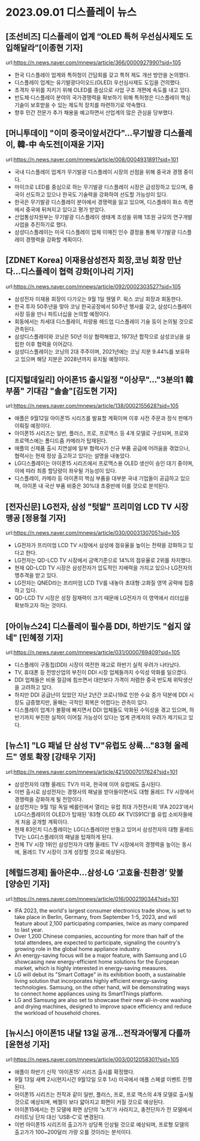 # 2023.09.01 디스플레이 뉴스

## [조선비즈] 디스플레이 업계 “OLED 특허 우선심사제도 도입해달라”[이종현 기자]
url:https://n.news.naver.com/mnews/article/366/0000927990?sid=105
- 한국 디스플레이 업계와 특허청이 간담회를 갖고 특허 제도 개선 방안을 논의했다.
- 디스플레이 업계는 유기발광다이오드(OLED) 우선심사제도 도입을 건의했다.
- 초격차 우위를 지키기 위해 OLED를 중심으로 사업 구조 개편에 속도를 내고 있다.
- 반도체·디스플레이 분야의 국가경쟁력을 확보하기 위해 특허청은 디스플레이 핵심기술이 보호받을 수 있는 제도적 장치를 마련하기로 약속했다.
- 향후 민간 전문가 추가 채용을 예고하면서 산업계의 많은 관심을 당부했다.

## [머니투데이] "이미 중국이앞서간다"…무기발광 디스플레이, 韓-中 속도전[이재윤 기자]
url:https://n.news.naver.com/mnews/article/008/0004931891?sid=101
- 국내 디스플레이 업계가 무기발광 디스플레이 시장의 선점을 위해 중국과 경쟁 중이다.
- 마이크로 LED를 중심으로 하는 무기발광 디스플레이 시장은 급성장하고 있으며, 중국이 선도하고 있으나 한국도 기술력을 강화하여 선도할 가능성이 있다.
- 한국은 무기발광 디스플레이 분야에서 경쟁력을 잃고 있으며, 디스플레이 화소 측면에서 중국에 뒤쳐지고 있다고 평가 받았다.
- 산업통상자원부는 무기발광 디스플레이 생태계 조성을 위해 1조원 규모의 연구개발 사업을 추진하기로 했다.
- 삼성디스플레이는 미국 디스플레이 업체 이매진 인수 결정을 통해 무기발광 디스플레이 경쟁력을 강화할 계획이다.

## [ZDNET Korea] 이재용삼성전자 회장,코닝 회장 만난다...디스플레이 협력 강화[이나리 기자]
url:https://n.news.naver.com/mnews/article/092/0002303527?sid=105
- 삼성전자 이재용 회장이 다가오는 9월 1일 웬델 P. 윅스 코닝 회장과 회동한다.
- 한국 투자 50주년을 맞아 코닝 한국공장에서 50주년 행사를 갖고, 삼성디스플레이 사장 등을 만나 파트너십을 논의할 예정이다.
- 회동에서는 차세대 디스플레이, 차량용 헤드업 디스플레이 기술 등이 논의될 것으로 관측된다.
- 삼성디스플레이와 코닝은 50년 이상 협력해왔고, 1973년 합작으로 삼성코닝을 설립한 이후 협력을 이어갔다.
- 삼성디스플레이는 코닝의 2대 주주이며, 2021년에는 코닝 지분 9.44%를 보유하고 있으며 해당 지분은 2028년까지 유지될 예정이다.

## [디지털데일리] 아이폰15 출시일정 "이상무"…"3분의1 韓 부품" 기대감 "솔솔"[김도현 기자]
url:https://n.news.naver.com/mnews/article/138/0002155628?sid=105
- 애플은 9월12일 아이폰15 시리즈를 발표할 계획이며 이후 사전 주문과 정식 판매가 이뤄질 예정이다.
- 아이폰15 시리즈는 일반, 플러스, 프로, 프로맥스 등 4개 모델로 구성되며, 프로와 프로맥스에는 폴디드줌 카메라가 탑재된다.
- 애플의 신제품 출시 지연설에 일부 협력사가 신규 부품 공급에 어려움을 겪었으나, 협력사는 현재 정상 출고하고 있다는 설명을 내놓았다.
- LG디스플레이는 아이폰15 시리즈에서 프로맥스용 OLED 생산이 승인 대기 중이며, 이에 따라 최종 할당량이 좌우될 가능성이 있다.
- 디스플레이, 카메라 등 아이폰의 핵심 부품을 대부분 국내 기업들이 공급하고 있으며, 아이폰 내 국산 부품 비중은 30%대 초중반에 이를 것으로 분석된다.

## [전자신문] LG전자, 삼성 "텃밭" 프리미엄 LCD TV 시장 맹공 [정용철 기자]
url:https://n.news.naver.com/mnews/article/030/0003130705?sid=105
- LG전자가 프리미엄 LCD TV 시장에서 삼성에 점유율을 높이는 전략을 강화하고 있다고 한다.
- LG전자는 QD-LCD TV 시장에서 금액기준으로 14%의 점유율로 2위를 차지했다.
- 현재 QD-LCD TV 시장은 삼성전자가 압도적인 지배력을 가지고 있으나 LG전자의 맹추격을 받고 있다.
- LG전자는 QNED라는 프리미엄 LCD TV를 내놓아 초대형·고화질 영역 공략에 집중하고 있다.
- QD-LCD TV 시장은 성장 잠재력이 크기 때문에 LG전자가 이 영역에서 리더십을 확보하고자 하는 것이다.

## [아이뉴스24] 디스플레이 필수품 DDI, 하반기도 "쉽지 않네" [민혜정 기자]
url:https://n.news.naver.com/mnews/article/031/0000769409?sid=105
- 디스플레이 구동칩(DDI) 시장이 여전한 재고로 하반기 실적 우려가 나타났다.
- TV, 휴대폰 등 전방산업의 부진이 DDI 시장 업체들까지 수익성 악화를 일으켰다.
- DDI 업체들은 비용 절감에 힘쓰면서 대만보다 가격이 저렴한 중국 반도체 위탁생산을 고려하고 있다.
- 하지만 DDI 공급난이 있었던 지난 2년간 코로나19로 인한 수요 증가 덕분에 DDI 시장도 급증했지만, 올해는 극적인 회복은 어렵다는 관측이 있다.
- 디스플레이 업계가 불황에 빠지면서 DDI 업체들도 악화된 수익성을 겪고 있으며, 하반기까지 부진한 실적이 이어질 가능성이 있다는 업계 관계자의 우려가 제기되고 있다.

## [뉴스1] "LG 패널 단 삼성 TV"유럽도 상륙…"83형 올레드" 영토 확장 [강태우 기자]
url:https://n.news.naver.com/mnews/article/421/0007017624?sid=101
- 삼성전자의 대형 올레드 TV가 미국, 한국에 이어 유럽에도 출시된다.
- 이번 출시로 삼성전자는 경쟁사의 패널을 받아들이면서도 대형 올레드 TV 시장에서 경쟁력을 강화하게 될 전망이다.
- 삼성전자는 9월 1일 독일 베를린에서 열리는 유럽 최대 가전전시회 'IFA 2023'에서 LG디스플레이의 OLED가 탑재된 '83형 OLED 4K TV(S91C)'를 유럽 소비자들에게 처음 공개할 계획이다.
- 현재 83인치 디스플레이는 LG디스플레이만 만들고 있어서 삼성전자의 대형 올레드 TV는 LG디스플레이의 패널을 탑재하게 된다.
- 전체 TV 시장 1위인 삼성전자가 대형 올레드 TV 시장에서의 경쟁력을 높이는 동시에, 올레드 TV 시장이 크게 성장할 것으로 예상된다.

## [헤럴드경제] 돌아온中…삼성·LG ‘고효율·친환경’ 맞불 [양승민 기자]
url:https://n.news.naver.com/mnews/article/016/0002190344?sid=101
- IFA 2023, the world's largest consumer electronics trade show, is set to take place in Berlin, Germany, from September 1-5, 2023, and will feature about 2,100 participating companies, twice as many compared to last year.
- Over 1,200 Chinese companies, accounting for more than half of the total attendees, are expected to participate, signaling the country's growing role in the global home appliance industry.
- An energy-saving focus will be a major feature, with Samsung and LG showcasing new energy-efficient home solutions for the European market, which is highly interested in energy-saving measures.
- LG will debut its "Smart Cottage" in its exhibition booth, a sustainable living solution that incorporates highly efficient energy-saving technologies. Samsung, on the other hand, will be demonstrating ways to connect home appliances using its SmartThings platform.
- LG and Samsung are also set to showcase their new all-in-one washing and drying machines, designed to improve space efficiency and reduce the workload of household chores.

## [뉴시스] 아이폰15 내달 13일 공개…전작과어떻게 다를까[윤현성 기자]
url:https://n.news.naver.com/mnews/article/003/0012058301?sid=105
- 애플이 하반기 신작 '아이폰15' 시리즈 출시를 확정했다.
- 9월 13일 새벽 2시(현지시간 9월12일 오후 1시) 미국에서 애플 스페셜 이벤트 진행된다.
- 아이폰15 시리즈는 전작과 같이 일반, 플러스, 프로, 프로 맥스의 4개 모델로 출시될 것으로 예상되며, 베젤이 보다 얇아지고 화면이 커질 것으로 예상된다.
- 아이폰15에서는 전 모델에 화면 상단의 '노치'가 사라지고, 충전단자가 전 모델에서 라이트닝 단자 대신 'USB-C'로 변경된다.
- 이번 아이폰15 시리즈의 출고가가 상당폭 인상될 것으로 예상되며, 프로형 모델의 출고가가 100~200달러 가량 오를 것이라는 분석이다.